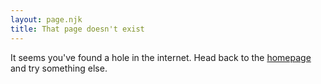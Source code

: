 ```yaml
---
layout: page.njk
title: That page doesn't exist
---
```


It seems you've found a hole in the internet. Head back to the [homepage](/) and try something else.
